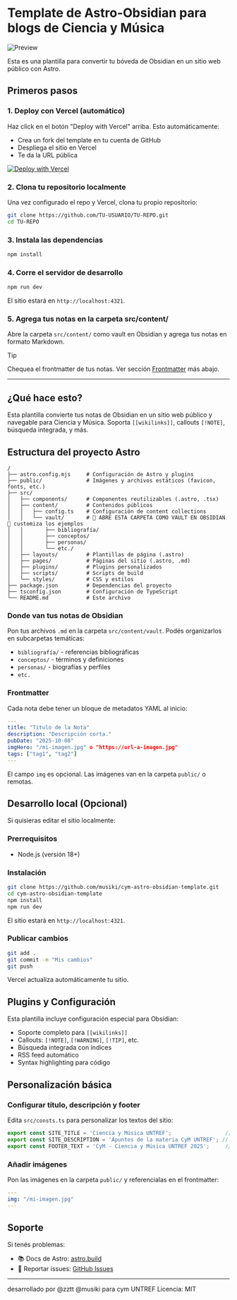 # Template de Astro-Obsidian para blogs de Ciencia y Música

![Preview](https://i.imgur.com/jOcSvw9.png)

Esta es una plantilla para convertir tu bóveda de Obsidian en un sitio web público con Astro. 



## Primeros pasos

### 1. Deploy con Vercel (automático)

Haz click en el botón "Deploy with Vercel" arriba. Esto automáticamente:
- Crea un fork del template en tu cuenta de GitHub
- Despliega el sitio en Vercel
- Te da la URL pública

[![Deploy with Vercel](https://vercel.com/button)](https://vercel.com/new/clone?repository-url=https://github.com/musiki/cym-astro-obsidian-template)

### 2. Clona tu repositorio localmente

Una vez configurado el repo y Vercel, clona tu propio repositorio:

```bash
git clone https://github.com/TU-USUARIO/TU-REPO.git
cd TU-REPO
```

### 3. Instala las dependencias

```bash
npm install
```

### 4. Corre el servidor de desarrollo

```bash
npm run dev
```

El sitio estará en `http://localhost:4321`.

### 5. Agrega tus notas en la carpeta src/content/

Abre la carpeta `src/content/` como vault en Obsidian y agrega tus notas en formato Markdown.

> [!TIP]
> Chequea el frontmatter de tus notas. Ver sección [Frontmatter](#Frontmatter) más abajo.

---

## ¿Qué hace esto?

Esta plantilla convierte tus notas de Obsidian en un sitio web público y navegable para Ciencia y Música. Soporta `[[wikilinks]]`, callouts `[!NOTE]`, búsqueda integrada, y más.

## Estructura del proyecto Astro

```
/
├── astro.config.mjs     # Configuración de Astro y plugins
├── public/              # Imágenes y archivos estáticos (favicon, fonts, etc.)
├── src/
│   ├── components/      # Componentes reutilizables (.astro, .tsx)
│   ├── content/         # Contenidos públicos
│   │   ├── config.ts    # Configuración de content collections
│   │   └── vault/       # 🦎 ABRE ESTA CARPETA COMO VAULT EN OBSIDIAN 🦖 customiza los ejemplos
│   │       ├── bibliografía/
│   │       ├── conceptos/
│   │       ├── personas/
│   │       └── etc./
│   ├── layouts/         # Plantillas de página (.astro)
│   ├── pages/           # Páginas del sitio (.astro, .md)
│   ├── plugins/         # Plugins personalizados
│   ├── scripts/         # Scripts de build
│   └── styles/          # CSS y estilos
├── package.json         # Dependencias del proyecto
├── tsconfig.json        # Configuración de TypeScript
└── README.md            # Este archivo
```

### Donde van tus notas de Obsidian

Pon tus archivos `.md` en la carpeta `src/content/vault`. Podés organizarlos en subcarpetas temáticas:
- `bibliografía/` - referencias bibliográficas
- `conceptos/` - términos y definiciones
- `personas/` - biografías y perfiles
- `etc.`

### Frontmatter

Cada nota debe tener un bloque de metadatos YAML al inicio:

```yaml
---
title: "Título de la Nota"
description: "Descripción corta."
pubDate: "2025-10-08"
imgHero: "/mi-imagen.jpg" o "https://url-a-imagen.jpg"
tags: ["tag1", "tag2"]
---
```

El campo `img` es opcional. Las imágenes van en la carpeta `public/` o remotas.

## Desarrollo local (Opcional)

Si quisieras editar el sitio localmente:

### Prerrequisitos

- Node.js (versión 18+)

### Instalación

```bash
git clone https://github.com/musiki/cym-astro-obsidian-template.git
cd cym-astro-obsidian-template
npm install
npm run dev
```

El sitio estará en `http://localhost:4321`.

### Publicar cambios

```bash
git add .
git commit -m "Mis cambios"
git push
```

Vercel actualiza automáticamente tu sitio.

## Plugins y Configuración

Esta plantilla incluye configuración especial para Obsidian:

- Soporte completo para `[[wikilinks]]`
- Callouts: `[!NOTE]`, `[!WARNING]`, `[!TIP]`, etc.
- Búsqueda integrada con índices
- RSS feed automático
- Syntax highlighting para código

## Personalización básica

### Configurar título, descripción y footer

Edita `src/consts.ts` para personalizar los textos del sitio:

```typescript
export const SITE_TITLE = 'Ciencia y Música UNTREF';                 // Título que aparece en la pestaña del navegador
export const SITE_DESCRIPTION = 'Apuntes de la materia CyM UNTREF'; // Descripción del sitio para SEO
export const FOOTER_TEXT = 'CyM - Ciencia y Música UNTREF 2025';     // Texto que aparece en el footer
```

### Añadir imágenes

Pon las imágenes en la carpeta `public/` y referencialas en el frontmatter:

```yaml
---
img: "/mi-imagen.jpg"
---
```

## Soporte

Si tenés problemas:
- 📚 Docs de Astro: [astro.build](https://astro.build)
- 💬 Reportar issues: [GitHub Issues](https://github.com/musiki/cym-astro-obsidian-template/issues)

---
desarrollado por @zztt @musiki para cym UNTREF
Licencia: MIT
